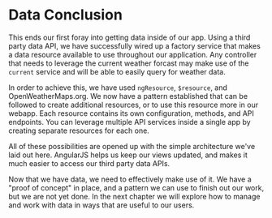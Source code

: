# Data Conclusion
This ends our first foray into getting data inside of our app. Using a third party data API, we have successfully wired up a factory service that makes a data resource available to use throughout our application. Any controller that needs to leverage the current weather forcast may make use of the `current` service and will be able to easily query for weather data.

In order to achieve this, we have used `ngResource`, `$resource`, and OpenWeatherMaps.org. We now have a pattern established that can be followed to create additional resources, or to use this resource more in our webapp. Each resource contains its own configuration, methods, and API endpoints. You can leverage multiple API services inside a single app by creating separate resources for each one.

All of these possibilities are opened up with the simple architecture we've laid out here. AngularJS helps us keep our views updated, and makes it much easier to access our third party data APIs. 

Now that we have data, we need to effectively make use of it. We have a "proof of concept" in place, and a pattern we can use to finish out our work, but we are not yet done. In the next chapter we will explore how to manage and work with data in ways that are useful to our users.